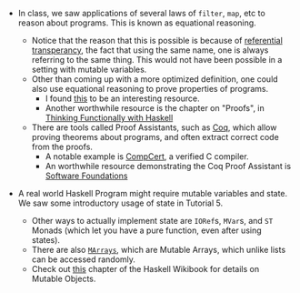 * In class, we saw applications of several laws of `filter`, `map`, etc to reason about programs. This is known as equational reasoning.
  * Notice that the reason that this is possible is because of [referential transperancy](https://stackoverflow.com/questions/210835/what-is-referential-transparency), the fact that using the same name, one is always referring to the same thing. This would not have been possible in a setting with mutable variables.
  * Other than coming up with a more optimized definition, one could also use equational reasoning to prove properties of programs.
    * I found [this](http://www.haskellforall.com/2013/12/equational-reasoning.html) to be an interesting resource.
    * Another worthwhile resource is the chapter on "Proofs", in [Thinking Functionally with Haskell](https://www.amazon.in/Thinking-Functionally-Haskell-Richard-Bird/dp/1107452643)
  * There are tools called Proof Assistants, such as [Coq](https://coq.inria.fr/), which allow proving theorems about programs, and often extract correct code from the proofs.
    * A notable example is [CompCert](https://en.wikipedia.org/wiki/CompCert), a verified C compiler.
    * An worthwhile resource demonstrating the Coq Proof Assistant is [Software Foundations](https://softwarefoundations.cis.upenn.edu/current/index.html)

* A real world Haskell Program might require mutable variables and state. We saw some introductory usage of state in Tutorial 5.
  * Other ways to actually implement state are `IORef`s, `MVar`s, and `ST` Monads (which let you have a pure function, even after using states).
  * There are also [`MArrays`](https://hackage.haskell.org/package/array-0.5.2.0/docs/Data-Array-MArray.html), which are Mutable Arrays, which unlike lists can be accessed randomly.
  * Check out [this](https://en.wikibooks.org/wiki/Haskell/Mutable_objects) chapter of the Haskell Wikibook for details on Mutable Objects.
